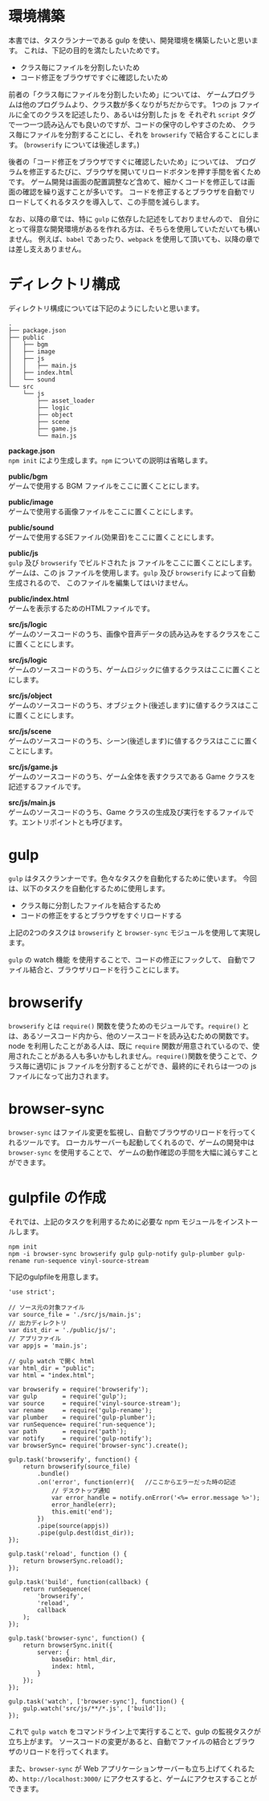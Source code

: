 # 環境構築
本書では、タスクランナーである gulp を使い、開発環境を構築したいと思います。
これは、下記の目的を満たしたいためです。

* クラス毎にファイルを分割したいため
* コード修正をブラウザですぐに確認したいため

前者の「クラス毎にファイルを分割したいため」については、
ゲームプログラムは他のプログラムより、クラス数が多くなりがちだからです。
1つの js ファイルに全てのクラスを記述したり、あるいは分割した js を
それぞれ `script` タグで一つ一つ読み込んでも良いのですが、コードの保守のしやすさのため、
クラス毎にファイルを分割することにし、それを `browserify` で結合することにします。
(`browserify` については後述します。)

後者の「コード修正をブラウザですぐに確認したいため」については、
プログラムを修正するたびに、ブラウザを開いてリロードボタンを押す手間を省くためです。
ゲーム開発は画面の配置調整など含めて、細かくコードを修正しては画面の確認を繰り返すことが多いです。
コードを修正するとブラウザを自動でリロードしてくれるタスクを導入して、この手間を減らします。

なお、以降の章では、特に `gulp` に依存した記述をしておりませんので、
自分にとって得意な開発環境があるを作れる方は、そちらを使用していただいても構いません。
例えば、`babel` であったり、`webpack` を使用して頂いても、以降の章では差し支えありません。

# ディレクトリ構成
ディレクトリ構成については下記のようにしたいと思います。
```
.
├── package.json
├── public
│   ├── bgm
│   ├── image
│   ├── js
│   │   ├── main.js
│   ├── index.html
│   └── sound
└── src
    └── js
        ├── asset_loader
        ├── logic
        ├── object
        ├── scene
        ├── game.js
        └── main.js
```

  **package.json**  
`npm init` により生成します。`npm` についての説明は省略します。

  **public/bgm**  
ゲームで使用する BGM ファイルをここに置くことにします。

  **public/image**  
ゲームで使用する画像ファイルをここに置くことにします。

  **public/sound**  
ゲームで使用するSEファイル(効果音)をここに置くことにします。

  **public/js**  
`gulp` 及び `browserify` でビルドされた js ファイルをここに置くことにします。
ゲームは、この js ファイルを使用します。`gulp` 及び `browserify` によって自動生成されるので、
このファイルを編集してはいけません。

  **public/index.html**  
ゲームを表示するためのHTMLファイルです。

  **src/js/logic**  
ゲームのソースコードのうち、画像や音声データの読み込みをするクラスをここに置くことにします。

  **src/js/logic**  
ゲームのソースコードのうち、ゲームロジックに値するクラスはここに置くことにします。

  **src/js/object**  
ゲームのソースコードのうち、オブジェクト(後述します)に値するクラスはここに置くことにします。

  **src/js/scene**  
ゲームのソースコードのうち、シーン(後述します)に値するクラスはここに置くことにします。

  **src/js/game.js**  
ゲームのソースコードのうち、ゲーム全体を表すクラスである Game クラスを記述するファイルです。

  **src/js/main.js**  
ゲームのソースコードのうち、Game クラスの生成及び実行をするファイルです。エントリポイントとも呼びます。

# gulp
`gulp` はタスクランナーです。色々なタスクを自動化するために使います。
今回は、以下のタスクを自動化するために使用します。

* クラス毎に分割したファイルを結合するため
* コードの修正をするとブラウザをすぐリロードする

上記の2つのタスクは `browserify` と `browser-sync` モジュールを使用して実現します。

`gulp` の watch 機能 を使用することで、コードの修正にフックして、
自動でファイル結合と、ブラウザリロードを行うことにします。

# browserify
`browserify` とは `require()` 関数を使うためのモジュールです。`require()` とは、あるソースコード内から、他のソースコードを読み込むための関数です。node を利用したことがある人は、既に `require` 関数が用意されているので、使用されたことがある人も多いかもしれません。`require()`関数を使うことで、クラス毎に適切に js ファイルを分割することができ、最終的にそれらは一つの js ファイルになって出力されます。

# browser-sync

`browser-sync` はファイル変更を監視し、自動でブラウザのリロードを行ってくれるツールです。
ローカルサーバーも起動してくれるので、ゲームの開発中は `browser-sync` を使用することで、
ゲームの動作確認の手間を大幅に減らすことができます。


# gulpfile の作成
それでは、上記のタスクを利用するために必要な npm モジュールをインストールします。
```
npm init
npm -i browser-sync browserify gulp gulp-notify gulp-plumber gulp-rename run-sequence vinyl-source-stream
```

下記のgulpfileを用意します。
```
'use strict';

// ソース元の対象ファイル
var source_file = './src/js/main.js';
// 出力ディレクトリ
var dist_dir = './public/js/';
// アプリファイル
var appjs = 'main.js';

// gulp watch で開く html
var html_dir = "public";
var html = "index.html";

var browserify = require('browserify');
var gulp       = require('gulp');
var source     = require('vinyl-source-stream');
var rename     = require('gulp-rename');
var plumber    = require('gulp-plumber');
var runSequence= require('run-sequence');
var path       = require('path');
var notify     = require('gulp-notify');
var browserSync= require('browser-sync').create();

gulp.task('browserify', function() {
	return browserify(source_file)
		.bundle()
		.on('error', function(err){   //ここからエラーだった時の記述
			// デスクトップ通知
			var error_handle = notify.onError('<%= error.message %>');
			error_handle(err);
			this.emit('end');
		})
		.pipe(source(appjs))
		.pipe(gulp.dest(dist_dir));
});

gulp.task('reload', function () {
	return browserSync.reload();
});

gulp.task('build', function(callback) {
	return runSequence(
		'browserify',
		'reload',
		callback
	);
});

gulp.task('browser-sync', function() {
	return browserSync.init({
		server: {
			baseDir: html_dir,
			index: html,
		}
	});
});

gulp.task('watch', ['browser-sync'], function() {
	gulp.watch('src/js/**/*.js', ['build']);
});
```

これで `gulp watch` をコマンドライン上で実行することで、gulp の監視タスクが立ち上がます。
ソースコードの変更があると、自動でファイルの結合とブラウザのリロードを行ってくれます。

また、`browser-sync` が Web アプリケーションサーバーも立ち上げてくれるため、`http://localhost:3000/` にアクセスすると、ゲームにアクセスすることができます。
